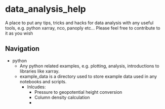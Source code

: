 # data_analysis_help
A place to put any tips, tricks and hacks for data analysis with any useful tools, e.g. python xarray, nco, panoply etc... Please feel free to contribute to it as you wish

## Navigation

- python
  - Any python related examples, e.g. plotting, analysis, introductions to libraries like xarray.
  - example_data is a directory used to store example data used in any notebooks and scripts.
    - Inlcudes:
      - Pressure to geopotential height conversion
      - Column density calculation
      - 
